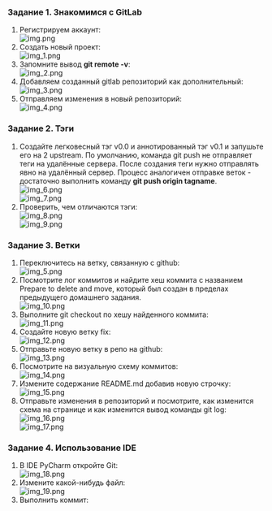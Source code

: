 ### Задание 1. Знакомимся с GitLab

1. Регистрируем аккаунт:  
![img.png](img.png)  
2. Создать новый проект:  
![img_1.png](img_1.png)  
3. Запомните вывод **git remote -v**:  
![img_2.png](img_2.png)  
4. Добавляем созданный gitlab репoзиторий как дополнительный:  
![img_3.png](img_3.png)  
5. Отправляем изменения в новый репозиторий:  
![img_4.png](img_4.png)  

### Задание 2. Тэги

1. Создайте легковесный тэг v0.0 и аннотированный тэг v0.1 и запушьте его на 2 upstream. По умолчанию, команда git push не отправляет теги на удалённые сервера. После создания теги нужно отправлять явно на удалённый сервер. Процесс аналогичен отправке веток - достаточно выполнить команду **git push origin tagname**.  
![img_6.png](img_6.png)  
![img_7.png](img_7.png)  
2. Проверить, чем отличаются тэги:  
![img_8.png](img_8.png)  
![img_9.png](img_9.png)  

### Задание 3. Ветки

1. Переключитесь на ветку, связанную с github:  
![img_5.png](img_5.png)  
2. Посмотрите лог коммитов и найдите хеш коммита с названием Prepare to delete and move, который был создан в пределах предыдущего домашнего задания.  
![img_10.png](img_10.png)  
3. Выполните git checkout по хешу найденного коммита:  
![img_11.png](img_11.png)  
4. Создайте новую ветку fix:  
![img_12.png](img_12.png)  
5. Отправьте новую ветку в репо на github:  
![img_13.png](img_13.png)  
6. Посмотрите на визуальную схему коммитов:  
![img_14.png](img_14.png)  
7. Измените содержание README.md добавив новую строчку:  
![img_15.png](img_15.png)  
8. Отправьте изменения в репозиторий и посмотрите, как изменится схема на странице и как изменится вывод команды git log:  
![img_16.png](img_16.png)  
![img_17.png](img_17.png)  

### Задание 4. Использование IDE

1. В IDE PyCharm откройте Git:  
![img_18.png](img_18.png)  
2. Измените какой-нибудь файл:  
![img_19.png](img_19.png)  
3. Выполнить коммит:  

